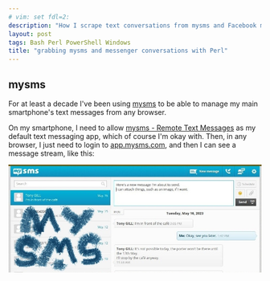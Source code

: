 ```yaml
---
# vim: set fdl=2:
description: "How I scrape text conversations from mysms and Facebook messenger."
layout: post
tags: Bash Perl PowerShell Windows
title: "grabbing mysms and messenger conversations with Perl"
---
```


## mysms
For at least a decade I've been using [mysms](https://www.mysms.com/) to be able to manage my main smartphone's text messages from any browser.

On my smartphone, I need to allow [mysms - Remote Text Messages](https://play.google.com/store/apps/details?id=com.mysms.android.sms) as my default text messaging app, which of course I'm okay with. Then, in any browser, I just need to login to [app.mysms.com](https://app.mysms.com/), and then I can see a message stream, like this:

![mysms in web browser](/assets/2023-06-03-grabbing_mysms_and_messenger_conversations_with_Perl/mysms_in_browser-1024x512.jpg)

